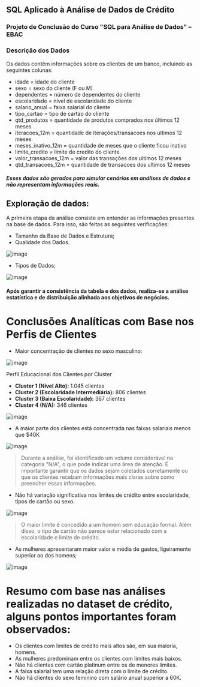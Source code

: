 ## SQL Aplicado à Análise de Dados de Crédito 
### Projeto de Conclusão do Curso "SQL para Análise de Dados" – EBAC

### Descrição dos Dados
Os dados contêm informações sobre os clientes de um banco, incluindo as seguintes colunas:

- idade = idade do cliente
- sexo = sexo do cliente (F ou M)
- dependentes = número de dependentes do cliente
- escolaridade = nível de escolaridade do cliente
- salario_anual = faixa salarial do cliente
- tipo_cartao = tipo de cartao do cliente
- qtd_produtos = quantidade de produtos comprados nos últimos 12 meses
- iteracoes_12m = quantidade de iterações/transacoes nos ultimos 12 meses
- meses_inativo_12m = quantidade de meses que o cliente ficou inativo
- limite_credito = limite de credito do cliente
- valor_transacoes_12m = valor das transações dos ultimos 12 meses
- qtd_transacoes_12m = quantidade de transacoes dos ultimos 12 meses

##### Esses dados são gerados para simular cenários em análises de dados e não representam informações reais.

## Exploração de dados:
A primeira etapa da análise consiste em entender as informações presentes na base de dados. Para isso, são feitas as seguintes verificações:

- Tamanho da Base de Dados e Estrutura;
- Qualidade dos Dados.

![image](https://github.com/user-attachments/assets/17f351ca-ffb2-497b-944f-a248a769235f)

- Tipos de Dados;

![image](https://github.com/user-attachments/assets/66b138fc-f35f-44ec-8c15-b862f5a9032a)

#### Após garantir a consistência da tabela e dos dados, realiza-se a análise estatística e de distribuição alinhada aos objetivos de negócios.

# Conclusões Analíticas com Base nos Perfis de Clientes

- Maior concentração de clientes no sexo masculino: 

 ![image](https://github.com/user-attachments/assets/b39d04fc-67f9-4932-8a55-9234ee18cf1c)

Perfil Educacional dos Clientes por Cluster

- **Cluster 1 (Nível Alto):** 1.045 clientes
- **Cluster 2 (Escolaridade Intermediária):** 806 clientes
- **Cluster 3 (Baixa Escolaridade):** 367 clientes
- **Cluster 4 (N/A):** 346 clientes

![image](https://github.com/user-attachments/assets/4ecb3edf-7430-4eee-908b-d185f997a240)

- A maior parte dos clientes está concentrada nas faixas salariais menos que $40K

![image](https://github.com/user-attachments/assets/bcbbef53-d0e0-4726-887d-39b506485a0c)

> Durante a análise, foi identificado um volume considerável na categoria "N/A", o que pode indicar uma área de atenção. É importante garantir que os dados sejam coletados corretamente ou que os clientes recebam informações mais claras sobre como preencher essas informações.

- Não há variação significativa nos limites de crédito entre escolaridade, tipos de cartão ou sexo.

![image](https://github.com/user-attachments/assets/b401337a-5d38-4d1e-bd69-d6eaf9f0176f)

> O maior limite é concedido a um homem sem educação formal. Além disso, o tipo de cartão não parece estar relacionado com a escolaridade e limite de crédito. 

- As mulheres apresentaram maior valor e média de gastos, ligeiramente superior ao dos homens;

![image](https://github.com/user-attachments/assets/8932e7d1-e3c5-4889-aacb-856342df8b0b)

# Resumo com base nas análises realizadas no dataset de crédito, alguns pontos importantes foram observados:

- Os clientes com limites de crédito mais altos são, em sua maioria, homens.
- As mulheres predominam entre os clientes com limites mais baixos.
- Não há clientes com cartão platinum entre os de menores limites.
- A faixa salarial tem uma relação direta com o limite de crédito.
- Não há clientes do sexo feminino com salário anual superior a 60K.





